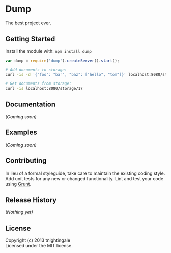 # Dump

The best project ever.

## Getting Started
Install the module with: `npm install dump`

```javascript
var dump = require('dump').createServer().start();
```

```bash
# Add documents to storage:
curl -is -d '{"foo": "bar", "baz": ["hello", "tom"]}' localhost:8080/storage

# Get documents from storage:
curl -is localhost:8080/storage/17
```

## Documentation
_(Coming soon)_

## Examples
_(Coming soon)_

## Contributing
In lieu of a formal styleguide, take care to maintain the existing coding style. Add unit tests for any new or changed functionality. Lint and test your code using [Grunt](http://gruntjs.com/).

## Release History
_(Nothing yet)_

## License
Copyright (c) 2013 tnightingale  
Licensed under the MIT license.
